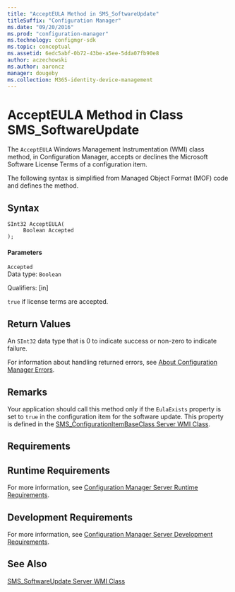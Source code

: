 ```yaml
---
title: "AcceptEULA Method in SMS_SoftwareUpdate"
titleSuffix: "Configuration Manager"
ms.date: "09/20/2016"
ms.prod: "configuration-manager"
ms.technology: configmgr-sdk
ms.topic: conceptual
ms.assetid: 6edc5abf-0b72-43be-a5ee-5dda07fb90e8
author: aczechowski
ms.author: aaroncz
manager: dougeby
ms.collection: M365-identity-device-management
---
```

# AcceptEULA Method in Class SMS_SoftwareUpdate
The `AcceptEULA` Windows Management Instrumentation (WMI) class method, in Configuration Manager, accepts or declines the Microsoft Software License Terms of a configuration item.  

 The following syntax is simplified from Managed Object Format (MOF) code and defines the method.  

## Syntax  

```  
SInt32 AcceptEULA(  
     Boolean Accepted  
);  
```  

#### Parameters  
 `Accepted`  
 Data type: `Boolean`  

 Qualifiers: [in]  

 `true` if license terms are accepted.  

## Return Values  
 An `SInt32` data type that is 0 to indicate success or non-zero to indicate failure.  

 For information about handling returned errors, see [About Configuration Manager Errors](../../../develop/core/understand/about-configuration-manager-errors.md).  

## Remarks  
 Your application should call this method only if the `EulaExists` property is set to `true` in the configuration item for the software update. This property is defined in the [SMS_ConfigurationItemBaseClass Server WMI Class](../../../develop/reference/compliance/sms_configurationitembaseclass-server-wmi-class.md).  

## Requirements  

## Runtime Requirements  
 For more information, see [Configuration Manager Server Runtime Requirements](../../../develop/core/reqs/server-runtime-requirements.md).  

## Development Requirements  
 For more information, see [Configuration Manager Server Development Requirements](../../../develop/core/reqs/server-development-requirements.md).  

## See Also  
 [SMS_SoftwareUpdate Server WMI Class](../../../develop/reference/sum/sms_softwareupdate-server-wmi-class.md)
